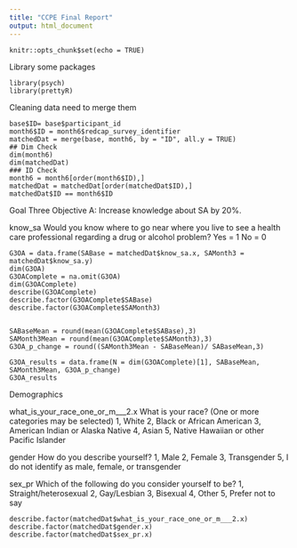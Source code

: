 ```yaml
---
title: "CCPE Final Report"
output: html_document
---
```


```{r setup, include=FALSE}
knitr::opts_chunk$set(echo = TRUE)
```
Library some packages
```{r}
library(psych)
library(prettyR)
```


Cleaning data need to merge them
```{r}
base$ID= base$participant_id
month6$ID = month6$redcap_survey_identifier
matchedDat = merge(base, month6, by = "ID", all.y = TRUE)
## Dim Check
dim(month6)
dim(matchedDat)
### ID Check
month6 = month6[order(month6$ID),]
matchedDat = matchedDat[order(matchedDat$ID),]
matchedDat$ID == month6$ID
```
Goal Three Objective A: Increase knowledge about SA by 20%.

know_sa
Would you know where to go near where you live to see a health care professional regarding a drug or alcohol problem?
Yes = 1
No = 0
```{r}
G3OA = data.frame(SABase = matchedDat$know_sa.x, SAMonth3 = matchedDat$know_sa.y)
dim(G3OA)
G3OAComplete = na.omit(G3OA)
dim(G3OAComplete)
describe(G3OAComplete)
describe.factor(G3OAComplete$SABase)
describe.factor(G3OAComplete$SAMonth3)


SABaseMean = round(mean(G3OAComplete$SABase),3)
SAMonth3Mean = round(mean(G3OAComplete$SAMonth3),3)
G3OA_p_change = round((SAMonth3Mean - SABaseMean)/ SABaseMean,3)

G3OA_results = data.frame(N = dim(G3OAComplete)[1], SABaseMean, SAMonth3Mean, G3OA_p_change)
G3OA_results
```
Demographics

what_is_your_race_one_or_m___2.x
What is your race? (One or more categories may be selected)
1, White
2, Black or African American
3, American Indian or Alaska Native
4, Asian
5, Native Hawaiian or other Pacific Islander

gender
How do you describe yourself? 
1, Male
2, Female
3, Transgender
5, I do not identify as male, female, or transgender

sex_pr
Which of the following do you consider yourself to be?
1, Straight/heterosexual
2, Gay/Lesbian
3, Bisexual
4, Other
5, Prefer not to say

```{r}
describe.factor(matchedDat$what_is_your_race_one_or_m___2.x)
describe.factor(matchedDat$gender.x)
describe.factor(matchedDat$sex_pr.x)
```

